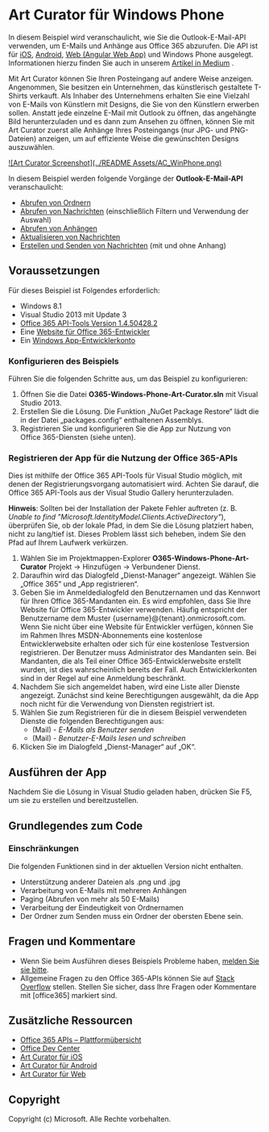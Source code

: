 # Art Curator für Windows Phone

In diesem Beispiel wird veranschaulicht, wie Sie die Outlook-E-Mail-API verwenden, um E-Mails und Anhänge aus Office 365 abzurufen. Die API ist für [iOS](https://github.com/OfficeDev/O365-iOS-ArtCurator), [Android](https://github.com/OfficeDev/O365-Android-ArtCurator), [Web (Angular Web App)](https://github.com/OfficeDev/O365-Angular-ArtCurator) und Windows Phone ausgelegt. Informationen hierzu finden Sie auch in unserem [Artikel in Medium](https://medium.com/office-app-development) .

Mit Art Curator können Sie Ihren Posteingang auf andere Weise anzeigen. Angenommen, Sie besitzen ein Unternehmen, das künstlerisch gestaltete T-Shirts verkauft. Als Inhaber des Unternehmens erhalten Sie eine Vielzahl von E-Mails von Künstlern mit Designs, die Sie von den Künstlern erwerben sollen. Anstatt jede einzelne E-Mail mit Outlook zu öffnen, das angehängte Bild herunterzuladen und es dann zum Ansehen zu öffnen, können Sie mit Art Curator zuerst alle Anhänge Ihres Posteingangs (nur JPG- und PNG-Dateien) anzeigen, um auf effiziente Weise die gewünschten Designs auszuwählen.

[![Art Curator Screenshot](../README Assets/AC_WinPhone.png)](https://youtu.be/4LOvkweDfhY "Click to see the sample in action.")

In diesem Beispiel werden folgende Vorgänge der **Outlook-E-Mail-API** veranschaulicht:
* [Abrufen von Ordnern](https://msdn.microsoft.com/office/office365/APi/mail-rest-operations#GetFolders)
* [Abrufen von Nachrichten](https://msdn.microsoft.com/office/office365/APi/mail-rest-operations#Getmessages) (einschließlich Filtern und Verwendung der Auswahl) 
* [Abrufen von Anhängen](https://msdn.microsoft.com/office/office365/APi/mail-rest-operations#GetAttachments)
* [Aktualisieren von Nachrichten](https://msdn.microsoft.com/office/office365/APi/mail-rest-operations#Updatemessages)
* [Erstellen und Senden von Nachrichten](https://msdn.microsoft.com/office/office365/APi/mail-rest-operations#Sendmessages) (mit und ohne Anhang) 

<a name="prerequisites"></a>
## Voraussetzungen

Für dieses Beispiel ist Folgendes erforderlich:  

  - Windows 8.1
  - Visual Studio 2013 mit Update 3
  - [Office 365 API-Tools Version 1.4.50428.2](http://aka.ms/k0534n)
  - Eine [Website für Office 365-Entwickler](http://aka.ms/ro9c62)
  - Ein [Windows App-Entwicklerkonto](https://appdev.microsoft.com/StorePortals/en-us/Account/signup/start)

### Konfigurieren des Beispiels

Führen Sie die folgenden Schritte aus, um das Beispiel zu konfigurieren:

   1. Öffnen Sie die Datei **O365-Windows-Phone-Art-Curator.sln** mit Visual Studio 2013.
   2. Erstellen Sie die Lösung. Die Funktion „NuGet Package Restore“ lädt die in der Datei „packages.config“ enthaltenen Assemblys.
   3. Registrieren Sie und konfigurieren Sie die App zur Nutzung von Office 365-Diensten (siehe unten).

### Registrieren der App für die Nutzung der Office 365-APIs

Dies ist mithilfe der Office 365 API-Tools für Visual Studio möglich, mit denen der Registrierungsvorgang automatisiert wird. Achten Sie darauf, die Office 365 API-Tools aus der Visual Studio Gallery herunterzuladen.

**Hinweis**: Sollten bei der Installation der Pakete Fehler auftreten (z. B. *Unable to find "Microsoft.IdentityModel.Clients.ActiveDirectory"*), überprüfen Sie, ob der lokale Pfad, in dem Sie die Lösung platziert haben, nicht zu lang/tief ist. Dieses Problem lässt sich beheben, indem Sie den Pfad auf Ihrem Laufwerk verkürzen.

   1. Wählen Sie im Projektmappen-Explorer **O365-Windows-Phone-Art-Curator** Projekt -> Hinzufügen -> Verbundener Dienst.
   2. Daraufhin wird das Dialogfeld „Dienst-Manager“ angezeigt. Wählen Sie „Office 365“ und „App registrieren“.
   3. Geben Sie im Anmeldedialogfeld den Benutzernamen und das Kennwort für Ihren Office 365-Mandanten ein. Es wird empfohlen, dass Sie Ihre Website für Office 365-Entwickler verwenden. Häufig entspricht der Benutzername dem Muster {username}@{tenant}.onmicrosoft.com. Wenn Sie nicht über eine Website für Entwickler verfügen, können Sie im Rahmen Ihres MSDN-Abonnements eine kostenlose Entwicklerwebsite erhalten oder sich für eine kostenlose Testversion registrieren. Der Benutzer muss Administrator des Mandanten sein. Bei Mandanten, die als Teil einer Office 365-Entwicklerwebsite erstellt wurden, ist dies wahrscheinlich bereits der Fall. Auch Entwicklerkonten sind in der Regel auf eine Anmeldung beschränkt.
   4. Nachdem Sie sich angemeldet haben, wird eine Liste aller Dienste angezeigt. Zunächst sind keine Berechtigungen ausgewählt, da die App noch nicht für die Verwendung von Diensten registriert ist. 
   5. Wählen Sie zum Registrieren für die in diesem Beispiel verwendeten Dienste die folgenden Berechtigungen aus:  
      * (Mail) - *E-Mails als Benutzer senden*
      * (Mail) - *Benutzer-E-Mails lesen und schreiben*
   6. Klicken Sie im Dialogfeld „Dienst-Manager“ auf „OK“.

<a name="build"></a>
## Ausführen der App

Nachdem Sie die Lösung in Visual Studio geladen haben, drücken Sie F5, um sie zu erstellen und bereitzustellen.

<a name="understand"></a>
## Grundlegendes zum Code
   
### Einschränkungen

Die folgenden Funktionen sind in der aktuellen Version nicht enthalten.

* Unterstützung anderer Dateien als .png und .jpg
* Verarbeitung von E-Mails mit mehreren Anhängen
* Paging (Abrufen von mehr als 50 E-Mails)
* Verarbeitung der Eindeutigkeit von Ordnernamen
* Der Ordner zum Senden muss ein Ordner der obersten Ebene sein.  

<a name="questions-and-comments"></a>
## Fragen und Kommentare

- Wenn Sie beim Ausführen dieses Beispiels Probleme haben, [melden Sie sie bitte](https://github.com/OfficeDev/O365-WinPhone-ArtCurator/issues).
- Allgemeine Fragen zu den Office 365-APIs können Sie auf [Stack Overflow](http://stackoverflow.com/) stellen. Stellen Sie sicher, dass Ihre Fragen oder Kommentare mit [office365] markiert sind.
  
<a name="additional-resources"></a>
## Zusätzliche Ressourcen

* [Office 365 APIs – Plattformübersicht](http://msdn.microsoft.com/office/office365/howto/platform-development-overview)
* [Office Dev Center](http://dev.office.com/)
* [Art Curator für iOS](https://github.com/OfficeDev/O365-iOS-ArtCurator)
* [Art Curator für Android](https://github.com/OfficeDev/O365-Android-ArtCurator)
* [Art Curator für Web](https://github.com/OfficeDev/O365-Angular-ArtCurator)

## Copyright

Copyright (c) Microsoft. Alle Rechte vorbehalten.
 
 